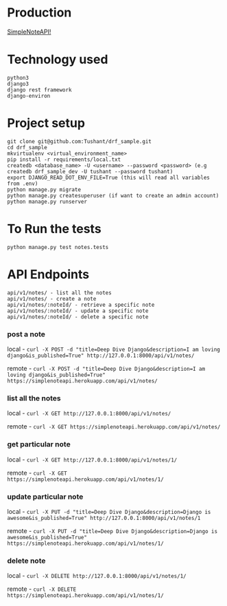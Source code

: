 # Production
[SimpleNoteAPI!](https://simplenoteapi.herokuapp.com/api/v1/notes/)

# Technology used

    python3
    django3
    django rest framework
    django-environ

# Project setup

    git clone git@github.com:Tushant/drf_sample.git
    cd drf_sample
    mkvirtualenv <virtual_environment_name>
    pip install -r requirements/local.txt
    createdb <database_name> -U <username> --password <password> (e.g createdb drf_sample_dev -U tushant --password tushant)
    export DJANGO_READ_DOT_ENV_FILE=True (this will read all variables from .env)
    python manage.py migrate
    python manage.py createsuperuser (if want to create an admin account)
    python manage.py runserver

# To Run the tests

`python manage.py test notes.tests`

# API Endpoints

    api/v1/notes/ - list all the notes
    api/v1/notes/ - create a note
    api/v1/notes/:noteId/ - retrieve a specific note
    api/v1/notes/:noteId/ - update a specific note
    api/v1/notes/:noteId/ - delete a specific note

### post a note

local - ` curl -X POST -d "title=Deep Dive Django&description=I am loving django&is_published=True" http://127.0.0.1:8000/api/v1/notes/ `

remote - ` curl -X POST -d "title=Deep Dive Django&description=I am loving django&is_published=True" https://simplenoteapi.herokuapp.com/api/v1/notes/ `

### list all the notes

local - ` curl -X GET http://127.0.0.1:8000/api/v1/notes/ `

remote - `curl -X GET https://simplenoteapi.herokuapp.com/api/v1/notes/`


### get particular note

local - ` curl -X GET http://127.0.0.1:8000/api/v1/notes/1/ `

remote - `curl -X GET https://simplenoteapi.herokuapp.com/api/v1/notes/1/`


### update particular note

local - ` curl -X PUT -d "title=Deep Dive Django&description=Django is awesome&is_published=True" http://127.0.0.1:8000/api/v1/notes/1 `

remote - ` curl -X PUT -d "title=Deep Dive Django&description=Django is awesome&is_published=True" https://simplenoteapi.herokuapp.com/api/v1/notes/1/ `

### delete note

local - ` curl -X DELETE http://127.0.0.1:8000/api/v1/notes/1/ `

remote - ` curl -X DELETE https://simplenoteapi.herokuapp.com/api/v1/notes/1/ `
